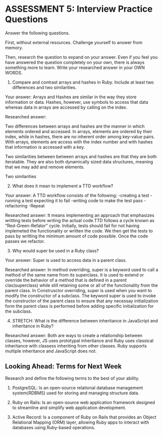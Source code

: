 # ASSESSMENT 5: Interview Practice Questions

Answer the following questions.

First, without external resources. Challenge yourself to answer from memory.

Then, research the question to expand on your answer. Even if you feel you have answered the question completely on your own, there is always something more to learn. Write your researched answer in your OWN WORDS.

1. Compare and contrast arrays and hashes in Ruby. Include at least two differences and two similarities.

Your answer: Arrays and Hashes are similar in the way they store information or data. Hashes, however, use symbols to access that data whereas data in arrays are accessed by calling on the index.

Researched answer: 

Two differences between arrays and hashes are the manner in which elements ordered and accessed. In arrays, elements are ordered by their index, while in hashes, there are no inherent order among key-value pairs. With arrays, elements are access with the index number and with hashes that information is accessed with a key.

Two similarities between between arrays and hashes are that they are both iteratable. They are also both dynamically sized data structures, meaning that we may add and remove elements.

Two similarities

2. What does it mean to implement a TTD workflow?

Your answer: A TTD workflow consists of the following:
-creating a test
-running a test expecting it to fail 
-writing code to make the test pass
-refactoring
-Repeat


Researched answer: It means implementing an approach that emphasizes writting tests before writing the actual code.TTD follows a cycle known as "Red-Green-Refator" cycle. Initially, tests should fail for not having implemeted the functionality or written the code. We then get the tests to pass by writting the minimum amount of code possible. Once the code passes we refactor.

3. Why would super be used in a Ruby class?

Your answer: Super is used to access data in a parent class.

Researched answer: In method overriding, super is a keyword used to call a method of the same name from its superclass. It is used to extend or override the behavior of a method that is defined in a parent clas(superclass) while still retaining some or all of the functionality from the parent class. In Construsctor overriding, super is used when you want to modify the constructor of a subclass. The keyword super is used to invoke the constructor of the parent class to ensure that any necessay initialization form the parent class is performed before adding specific initialization for the subclass.

4. STRETCH: What is the difference between inheritance in JavaScript and inheritance in Ruby?

Researched answer: Both are ways to create a relationship between classes, however, JS uses prototypal inheritance and Ruby uses classical inheritance with classess inheriting from other classes. Ruby supports multiple inheritance and JavaScript does not.

## Looking Ahead: Terms for Next Week

Research and define the following terms to the best of your ability.

1. PostgreSQL: Is an open-source relational database management system(RDBMS) used for storing and managing structure data.

2. Ruby on Rails: Is an open-source web application framework designed to streamline and simplify web application development.

3. Active Record: Is a component of Ruby on Rails that provides an Object Relational Mapping (ORM) layer, allowing Ruby apps to interact with databases using Ruby-based operations.
